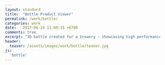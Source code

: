 ```yaml
---
layout: standard
title:  "Bottle Product Viewer"
permalink: /work/bottle/
categories: work
date:   2017-06-24 13:00:35 +0700
comments: true
excerpt: "3D bottle created for a brewery - showcasing high performance transparency effects"
header:
  teaser: /assets/images/work/bottle/teaser.jpg
js:
  'bottle'
---
```


<div id="#container">
  <canvas id="canvas" class="fullpage-canvas"></canvas>
</div>
